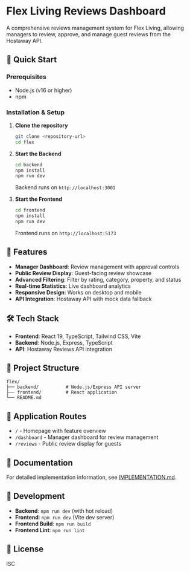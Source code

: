 # Flex Living Reviews Dashboard

A comprehensive reviews management system for Flex Living, allowing managers to review, approve, and manage guest reviews from the Hostaway API.

## 🚀 Quick Start

### Prerequisites
- Node.js (v16 or higher)
- npm

### Installation & Setup

1. **Clone the repository**
   ```bash
   git clone <repository-url>
   cd flex
   ```

2. **Start the Backend**
   ```bash
   cd backend
   npm install
   npm run dev
   ```
   Backend runs on `http://localhost:3001`

3. **Start the Frontend**
   ```bash
   cd frontend
   npm install
   npm run dev
   ```
   Frontend runs on `http://localhost:5173`

## 📱 Features

- **Manager Dashboard**: Review management with approval controls
- **Public Review Display**: Guest-facing review showcase
- **Advanced Filtering**: Filter by rating, category, property, and status
- **Real-time Statistics**: Live dashboard analytics
- **Responsive Design**: Works on desktop and mobile
- **API Integration**: Hostaway API with mock data fallback

## 🛠️ Tech Stack

- **Frontend**: React 19, TypeScript, Tailwind CSS, Vite
- **Backend**: Node.js, Express, TypeScript
- **API**: Hostaway Reviews API integration

## 📁 Project Structure

```
flex/
├── backend/          # Node.js/Express API server
├── frontend/         # React application
└── README.md
```

## 🔗 Application Routes

- `/` - Homepage with feature overview
- `/dashboard` - Manager dashboard for review management
- `/reviews` - Public review display for guests

## 📖 Documentation

For detailed implementation information, see [IMPLEMENTATION.md](./IMPLEMENTATION.md).

## 🚀 Development

- **Backend**: `npm run dev` (with hot reload)
- **Frontend**: `npm run dev` (Vite dev server)
- **Frontend Build**: `npm run build`
- **Frontend Lint**: `npm run lint`

## 📄 License

ISC